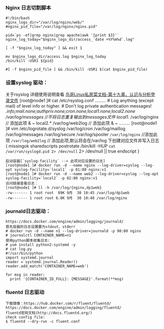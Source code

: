 ### Nginx 日志切割脚本	
	#!/bin/bash
	nginx_logs_dir="/var/log/nginx/web/"
	#nginx_pid_file="/var/log/nginx/nginx.pid"

	pid=`ps -ef|grep nginx|grep apache|awk '{print $3}'`
	nginx_log_today="$nginx_logs_dir/access_`date +%Y%m%d`.log"

	[ -f "$nginx_log_today" ] && exit 1

	mv $nginx_logs_dir/access.log $nginx_log_today
	/bin/kill -USR1 ${pid}

	#[ -f $nginx_pid_file ] && /bin/kill -USR1 $(cat $nginx_pid_file)

### 设置syslog 驱动：
关于rsyslog 详细使用说明查看 [鸟哥Linux私房菜文档-第十九章、认识与分析登录文件](http://cn.linux.vbird.org/linux_basic/0570syslog.php)
	[root@node1 ]# cat /etc/rsyslog.conf
	.........
	# Log anything (except mail) of level info or higher.
	# Don't log private authentication messages!
	*.info;mail.none;authpriv.none;cron.none;local1.none;local2.none     /var/log/messages  //不将日志重复输出到messages文件
	local1.* 						/var/log/nginx     // 添加此项
	& ~
	local2.*						/var/log/web2log    // 添加此项
	& ~
	.........
	[root@node1 ]# vim /etc/logrotate.d/syslog 
	/var/log/cron
	/var/log/maillog
	/var/log/messages
	/var/log/secure
	/var/log/spooler
	`/var/log/nginx`      //添加此项
    `/var/log/web2log`    // 添加此项,默认将会在/var/log 下创建对应文件并写入日志
	{
	    missingok
	    sharedscripts
	    postrotate
		/bin/kill -HUP `cat /var/run/syslogd.pid 2> /dev/null` 2> /dev/null || true
	    endscript
	}
	
	启动容器[`syslog-facility` --> 此项对应设置的日志]
	[root@node1 ]# docker run -d --name nginx --log-driver=syslog --log-opt syslog-facility=`local1` -p 81:80 nginx:v1
	[root@node1 ]# docker run -d --name web2 --log-driver=syslog --log-opt syslog-facility=`local2` -p 82:80 nginx:v1
	访问链接查看日志：
	[root@node1 ]# ll -h /var/log/{nginx,dp1web}
	-rw------- 1 root root  89K 9月  30 10:45 /var/log/dp1web
	-rw------- 1 root root 6.0K 9月  30 10:48 /var/log/nginx

### journald日志驱动：
	https://docs.docker.com/engine/admin/logging/journald/
	首先容器的日志设置要为stdout、stderr 
	# docker run -d --name n1 --log-driver=journald -p 90:80 nginx
	# journalctl CONTAINER_NAME=n1
	使用python脚本收集日志:
	# yum install python2-systemd -y
	# cat log.py
	#!/usr/bin/python
	import systemd.journal
	reader = systemd.journal.Reader()
	reader.add_match('CONTAINER_NAME=web')

	for msg in reader:
	  print '{CONTAINER_ID_FULL}: {MESSAGE}'.format(**msg)
	
### fluentd 日志驱动
	下载镜像：https://hub.docker.com/r/fluent/fluentd/
	https://docs.docker.com/engine/admin/logging/fluentd/
	fluentd官网文档(http://docs.fluentd.org/)
	check config file:
	$ fluentd --dry-run -c fluent.conf
